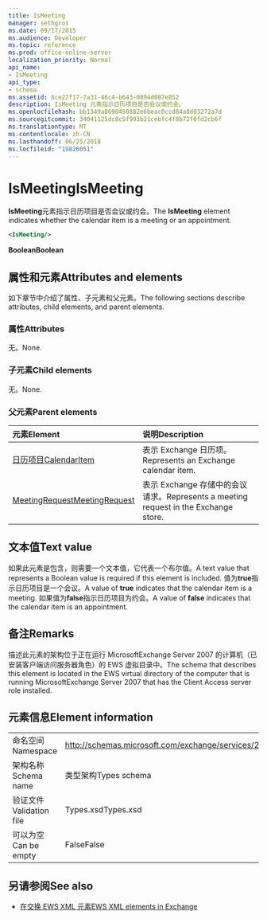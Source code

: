 ```yaml
---
title: IsMeeting
manager: sethgros
ms.date: 09/17/2015
ms.audience: Developer
ms.topic: reference
ms.prod: office-online-server
localization_priority: Normal
api_name:
- IsMeeting
api_type:
- schema
ms.assetid: 6ce22f17-7a31-46c4-b643-0894d087e852
description: IsMeeting 元素指示日历项目是否会议或约会。
ms.openlocfilehash: bb1349a8690450882e6beac0ccd84a8d03272a7d
ms.sourcegitcommit: 34041125dc8c5f993b21cebfc4f8b72f0fd2cb6f
ms.translationtype: MT
ms.contentlocale: zh-CN
ms.lasthandoff: 06/25/2018
ms.locfileid: "19826051"
---
```

# <a name="ismeeting"></a><span data-ttu-id="2cdd0-103">IsMeeting</span><span class="sxs-lookup"><span data-stu-id="2cdd0-103">IsMeeting</span></span>

<span data-ttu-id="2cdd0-104">**IsMeeting**元素指示日历项目是否会议或约会。</span><span class="sxs-lookup"><span data-stu-id="2cdd0-104">The **IsMeeting** element indicates whether the calendar item is a meeting or an appointment.</span></span> 
  
```xml
<IsMeeting/>
```

 <span data-ttu-id="2cdd0-105">**Boolean**</span><span class="sxs-lookup"><span data-stu-id="2cdd0-105">**Boolean**</span></span>
## <a name="attributes-and-elements"></a><span data-ttu-id="2cdd0-106">属性和元素</span><span class="sxs-lookup"><span data-stu-id="2cdd0-106">Attributes and elements</span></span>

<span data-ttu-id="2cdd0-107">如下章节中介绍了属性、子元素和父元素。</span><span class="sxs-lookup"><span data-stu-id="2cdd0-107">The following sections describe attributes, child elements, and parent elements.</span></span>
  
### <a name="attributes"></a><span data-ttu-id="2cdd0-108">属性</span><span class="sxs-lookup"><span data-stu-id="2cdd0-108">Attributes</span></span>

<span data-ttu-id="2cdd0-109">无。</span><span class="sxs-lookup"><span data-stu-id="2cdd0-109">None.</span></span>
  
### <a name="child-elements"></a><span data-ttu-id="2cdd0-110">子元素</span><span class="sxs-lookup"><span data-stu-id="2cdd0-110">Child elements</span></span>

<span data-ttu-id="2cdd0-111">无。</span><span class="sxs-lookup"><span data-stu-id="2cdd0-111">None.</span></span>
  
### <a name="parent-elements"></a><span data-ttu-id="2cdd0-112">父元素</span><span class="sxs-lookup"><span data-stu-id="2cdd0-112">Parent elements</span></span>

|<span data-ttu-id="2cdd0-113">**元素**</span><span class="sxs-lookup"><span data-stu-id="2cdd0-113">**Element**</span></span>|<span data-ttu-id="2cdd0-114">**说明**</span><span class="sxs-lookup"><span data-stu-id="2cdd0-114">**Description**</span></span>|
|:-----|:-----|
|[<span data-ttu-id="2cdd0-115">日历项目</span><span class="sxs-lookup"><span data-stu-id="2cdd0-115">CalendarItem</span></span>](calendaritem.md) <br/> |<span data-ttu-id="2cdd0-116">表示 Exchange 日历项。</span><span class="sxs-lookup"><span data-stu-id="2cdd0-116">Represents an Exchange calendar item.</span></span>  <br/> |
|[<span data-ttu-id="2cdd0-117">MeetingRequest</span><span class="sxs-lookup"><span data-stu-id="2cdd0-117">MeetingRequest</span></span>](meetingrequest.md) <br/> |<span data-ttu-id="2cdd0-118">表示 Exchange 存储中的会议请求。</span><span class="sxs-lookup"><span data-stu-id="2cdd0-118">Represents a meeting request in the Exchange store.</span></span>  <br/> |
   
## <a name="text-value"></a><span data-ttu-id="2cdd0-119">文本值</span><span class="sxs-lookup"><span data-stu-id="2cdd0-119">Text value</span></span>

<span data-ttu-id="2cdd0-120">如果此元素是包含，则需要一个文本值，它代表一个布尔值。</span><span class="sxs-lookup"><span data-stu-id="2cdd0-120">A text value that represents a Boolean value is required if this element is included.</span></span> <span data-ttu-id="2cdd0-121">值为**true**指示日历项目是一个会议。</span><span class="sxs-lookup"><span data-stu-id="2cdd0-121">A value of **true** indicates that the calendar item is a meeting.</span></span> <span data-ttu-id="2cdd0-122">如果值为**false**指示日历项目为约会。</span><span class="sxs-lookup"><span data-stu-id="2cdd0-122">A value of **false** indicates that the calendar item is an appointment.</span></span> 
  
## <a name="remarks"></a><span data-ttu-id="2cdd0-123">备注</span><span class="sxs-lookup"><span data-stu-id="2cdd0-123">Remarks</span></span>

<span data-ttu-id="2cdd0-124">描述此元素的架构位于正在运行 MicrosoftExchange Server 2007 的计算机（已安装客户端访问服务器角色）的 EWS 虚拟目录中。</span><span class="sxs-lookup"><span data-stu-id="2cdd0-124">The schema that describes this element is located in the EWS virtual directory of the computer that is running MicrosoftExchange Server 2007 that has the Client Access server role installed.</span></span>
  
## <a name="element-information"></a><span data-ttu-id="2cdd0-125">元素信息</span><span class="sxs-lookup"><span data-stu-id="2cdd0-125">Element information</span></span>

|||
|:-----|:-----|
|<span data-ttu-id="2cdd0-126">命名空间</span><span class="sxs-lookup"><span data-stu-id="2cdd0-126">Namespace</span></span>  <br/> |http://schemas.microsoft.com/exchange/services/2006/types  <br/> |
|<span data-ttu-id="2cdd0-127">架构名称</span><span class="sxs-lookup"><span data-stu-id="2cdd0-127">Schema name</span></span>  <br/> |<span data-ttu-id="2cdd0-128">类型架构</span><span class="sxs-lookup"><span data-stu-id="2cdd0-128">Types schema</span></span>  <br/> |
|<span data-ttu-id="2cdd0-129">验证文件</span><span class="sxs-lookup"><span data-stu-id="2cdd0-129">Validation file</span></span>  <br/> |<span data-ttu-id="2cdd0-130">Types.xsd</span><span class="sxs-lookup"><span data-stu-id="2cdd0-130">Types.xsd</span></span>  <br/> |
|<span data-ttu-id="2cdd0-131">可以为空</span><span class="sxs-lookup"><span data-stu-id="2cdd0-131">Can be empty</span></span>  <br/> |<span data-ttu-id="2cdd0-132">False</span><span class="sxs-lookup"><span data-stu-id="2cdd0-132">False</span></span>  <br/> |
   
## <a name="see-also"></a><span data-ttu-id="2cdd0-133">另请参阅</span><span class="sxs-lookup"><span data-stu-id="2cdd0-133">See also</span></span>



- [<span data-ttu-id="2cdd0-134">在交换 EWS XML 元素</span><span class="sxs-lookup"><span data-stu-id="2cdd0-134">EWS XML elements in Exchange</span></span>](ews-xml-elements-in-exchange.md)

